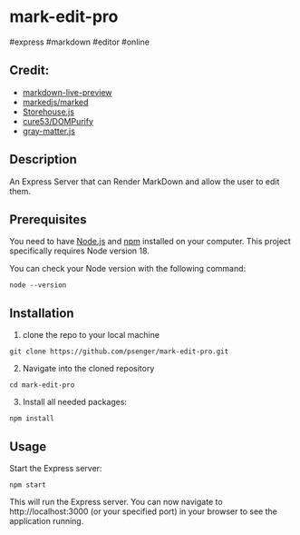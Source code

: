 # mark-edit-pro
#express #markdown #editor #online

## Credit:

* [markdown-live-preview](https://github.com/tanabe/markdown-live-preview)
* [markedjs/marked](https://github.com/markedjs/marked)
* [Storehouse.js](https://github.com/tanabe/Storehouse-js)
* [cure53/DOMPurify](https://github.com/cure53/DOMPurify)
* [gray-matter.js](https://github.com/jonschlinkert/gray-matter)

## Description

An Express Server that can Render MarkDown and allow the user to edit them.

## Prerequisites

You need to have [Node.js](https://nodejs.org/en/) and [npm](https://www.npmjs.com/) installed on your computer. This project specifically requires Node version 18.

You can check your Node version with the following command:

```shell
node --version
```

## Installation 

1. clone the repo to your local machine
```shell
git clone https://github.com/psenger/mark-edit-pro.git
```
2. Navigate into the cloned repository
```shell
cd mark-edit-pro
```
3. Install all needed packages:
```shell
npm install
```

## Usage

Start the Express server:

```shell
npm start
```
This will run the Express server. You can now navigate to http://localhost:3000 (or your specified port) in your browser to see the application running.

